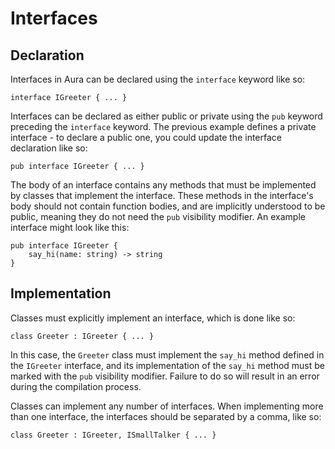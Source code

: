 # Interfaces

## Declaration
Interfaces in Aura can be declared using the `interface` keyword like so:
```
interface IGreeter { ... }
```
Interfaces can be declared as either public or private using the `pub` keyword preceding the `interface` keyword. The previous example defines a private interface - to declare a public one, you could update the interface declaration like so:
```
pub interface IGreeter { ... }
```
The body of an interface contains any methods that must be implemented by classes that implement the interface. These methods in the interface's body should not contain function bodies, and are implicitly understood to be public, meaning they do not need the `pub` visibility modifier. An example interface might look like this:
```
pub interface IGreeter {
    say_hi(name: string) -> string
}
```
## Implementation
Classes must explicitly implement an interface, which is done like so:
```
class Greeter : IGreeter { ... }
```
In this case, the `Greeter` class must implement the `say_hi` method defined in the `IGreeter` interface, and its implementation of the `say_hi` method must be marked with the `pub` visibility modifier. Failure to do so will result in an error during the compilation process.

Classes can implement any number of interfaces. When implementing more than one interface, the interfaces should be separated by a comma, like so:
```
class Greeter : IGreeter, ISmallTalker { ... }
```